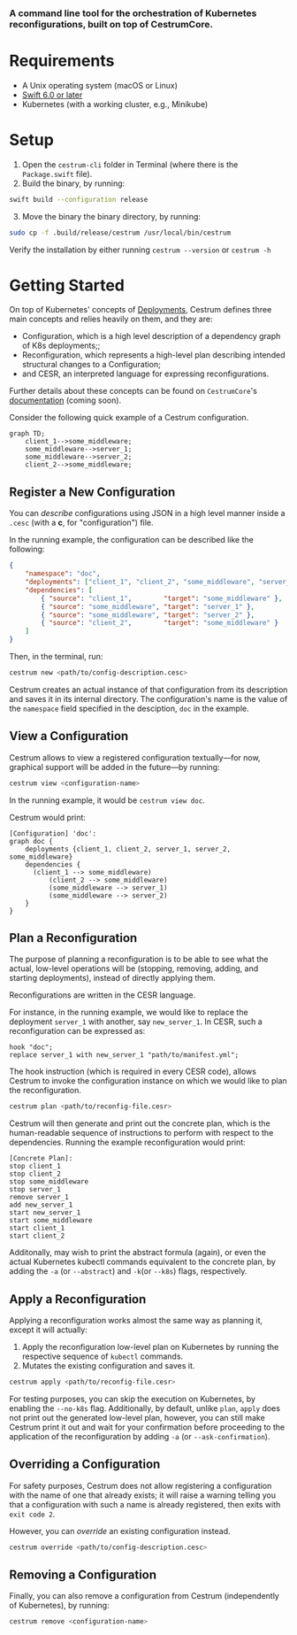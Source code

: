 ### A command line tool for the orchestration of Kubernetes reconfigurations, built on top of **CestrumCore**.

# Requirements
- A Unix operating system (macOS or Linux)
- [Swift 6.0 or later](https://www.swift.org/install/macos/)
- Kubernetes (with a working cluster, e.g., Minikube)

# Setup
1) Open the `cestrum-cli` folder in Terminal (where there is the `Package.swift` file).
2) Build the binary, by running:
  ```bash
  swift build --configuration release
  ```
3) Move the binary the binary directory, by running:
  ```bash
  sudo cp -f .build/release/cestrum /usr/local/bin/cestrum
  ```
Verify the installation by either running `cestrum --version` or `cestrum -h`

# Getting Started
On top of Kubernetes' concepts of [Deployments](https://kubernetes.io/docs/concepts/workloads/controllers/deployment/), 
Cestrum defines three main concepts and relies heavily on them, and they are: 
- Configuration, which is a high level description of a dependency graph of K8s deployments;;
- Reconfiguration, which represents a high-level plan describing intended structural changes to a Configuration;
- and CESR, an interpreted language for expressing reconfigurations.

Further details about these concepts can be found on `CestrumCore`'s [documentation](https://github.com/Wadye17/CestrumCore) (coming soon).


Consider the following quick example of a Cestrum configuration.

```mermaid
graph TD;
    client_1-->some_middleware;
    some_middleware-->server_1;
    some_middleware-->server_2;
    client_2-->some_middleware;
```

## Register a New Configuration
You can *describe* configurations using JSON in a high level manner inside a `.cesc` (with a **c**, for "configuration") file.

In the running example, the configuration can be described like the following:
```json
{
	"namespace": "doc",
	"deployments": ["client_1", "client_2", "some_middleware", "server_1", "server_2"],
	"dependencies": [
		{ "source": "client_1",        "target": "some_middleware" },
		{ "source": "some_middleware", "target": "server_1" },
		{ "source": "some_middleware", "target": "server_2" },
		{ "source": "client_2",        "target": "some_middleware" }
	]
}
```

Then, in the terminal, run:
```bash
cestrum new <path/to/config-description.cesc>
```
Cestrum creates an actual instance of that configuration from its description
and saves it in its internal directory. The configuration's name is the value of the `namespace` field specified in the desciption, `doc` in the example.


## View a Configuration
Cestrum allows to view a registered configuration textually—for now, graphical support will be added in the future—by running:
```bash
cestrum view <configuration-name>
```
In the running example, it would be `cestrum view doc`.

Cestrum would print:
```
[Configuration] 'doc':
graph doc {
    deployments {client_1, client_2, server_1, server_2, some_middleware}
    dependencies {
      (client_1 --> some_middleware)
		  (client_2 --> some_middleware)
		  (some_middleware --> server_1)
		  (some_middleware --> server_2)
    }
}
```

## Plan a Reconfiguration
The purpose of planning a reconfiguration is to be able to see what the actual, 
low-level operations will be (stopping, removing, adding, and starting deployments),
instead of directly applying them.

Reconfigurations are written in the CESR language.

For instance, in the running example, we would like to replace the deployment `server_1` with another, say `new_server_1`.
In CESR, such a reconfiguration can be expressed as:

```
hook "doc";
replace server_1 with new_server_1 "path/to/manifest.yml";
```

The hook instruction (which is required in every CESR code), 
allows Cestrum to invoke the configuration instance on which we would like to plan the reconfiguration.

```bash
cestrum plan <path/to/reconfig-file.cesr>
```

Cestrum will then generate and print out the concrete plan, which is the human-readable sequence of instructions to perform with respect to the dependencies.
Running the example reconfiguration would print:

```
[Concrete Plan]:
stop client_1
stop client_2
stop some_middleware
stop server_1
remove server_1
add new_server_1
start new_server_1
start some_middleware
start client_1
start client_2
```

Additonally, may wish to print the abstract formula (again), or even the actual Kubernetes kubectl commands equivalent to the concrete plan, 
by adding the `-a` (or `--abstract`) and `-k`(or `--k8s`) flags, respectively.

## Apply a Reconfiguration
Applying a reconfiguration works almost the same way as planning it, except it will actually:
1) Apply the reconfiguration low-level plan on Kubernetes by running the respective sequence of `kubectl` commands.
2) Mutates the existing configuration and saves it.

```bash
cestrum apply <path/to/reconfig-file.cesr>
```

For testing purposes, you can skip the execution on Kubernetes, by enabling the `--no-k8s` flag.
Additionally, by default, unlike `plan`, `apply` does not print out the generated low-level plan,
however, you can still make Cestrum print it out and wait for your confirmation before proceeding 
to the application of the reconfiguration by adding `-a` (or `--ask-confirmation`).

## Overriding a Configuration
For safety purposes, Cestrum does not allow registering a configuration with the name of one that 
already exists; it will raise a warning telling you that a configuration with such a name is already registered, then exits with `exit code 2`.

However, you can *override* an existing configuration instead.

```bash
cestrum override <path/to/config-description.cesc>
```

## Removing a Configuration
Finally, you can also remove a configuration from Cestrum (independently of Kubernetes), by running:
```bash
cestrum remove <configuration-name>
```
